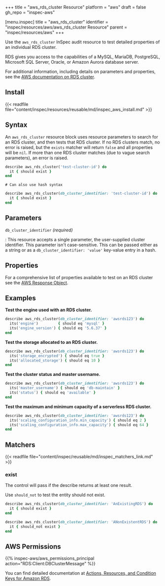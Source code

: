 +++
title = "aws_rds_cluster Resource"
platform = "aws"
draft = false
gh_repo = "inspec-aws"

[menu.inspec]
title = "aws_rds_cluster"
identifier = "inspec/resources/aws/aws_rds_cluster Resource"
parent = "inspec/resources/aws"
+++

Use the `aws_rds_cluster` InSpec audit resource to test detailed properties of an individual RDS cluster.

RDS gives you access to the capabilities of a MySQL, MariaDB, PostgreSQL, Microsoft SQL Server, Oracle, or Amazon Aurora database server.

For additional information, including details on parameters and properties, see the [AWS documentation on RDS cluster](https://docs.aws.amazon.com/AmazonRDS/latest/AuroraUserGuide/Aurora.Overview.html).

## Install

{{< readfile file="content/inspec/resources/reusable/md/inspec_aws_install.md" >}}

## Syntax

An `aws_rds_cluster` resource block uses resource parameters to search for an RDS cluster, and then tests that RDS cluster.  If no RDS clusters match, no error is raised, but the `exists` matcher will return `false` and all properties will be `nil`.  If more than one RDS cluster matches (due to vague search parameters), an error is raised.

```ruby
describe aws_rds_cluster('test-cluster-id') do
  it { should exist }
end
```

    # Can also use hash syntax
```ruby
describe aws_rds_cluster(db_cluster_identifier: 'test-cluster-id') do
  it { should exist }
end
```

## Parameters

`db_cluster_identifier` _(required)_

: This resource accepts a single parameter, the user-supplied cluster identifier. This parameter isn't case-sensitive.
  This can be passed either as a string or as a `db_cluster_identifier: 'value'` key-value entry in a hash.

## Properties

For a comprehensive list of properties available to test on an RDS cluster see the [AWS Response Object](https://docs.aws.amazon.com/sdk-for-ruby/v3/api/Aws/RDS/DBCluster.html).

## Examples

**Test the engine used with an RDS cluster.**

```ruby
describe aws_rds_cluster(db_cluster_identifier: 'awsrds123') do
  its('engine')         { should eq 'mysql' }
  its('engine_version') { should eq '5.6.37' }
end
```

**Test the storage allocated to an RDS cluster.**

```ruby
describe aws_rds_cluster(db_cluster_identifier: 'awsrds123') do
  its('storage_encrypted') { should eq true }
  its('allocated_storage') { should eq 10 }
end
```

**Test the cluster status and master username.**

```ruby
describe aws_rds_cluster(db_cluster_identifier: 'awsrds123') do
  its('master_username') { should eq 'db-maintain' }
  its('status') { should eq 'available' }
end
```

**Test the maximum and minimum capacity of a serverless RDS cluster.**

```ruby
describe aws_rds_cluster(db_cluster_identifier: 'awsrds123') do
  its('scaling_configuration_info.min_capacity') { should eq 2 }
  its('scaling_configuration_info.max_capacity') { should eq 64 }
end
```

## Matchers

{{< readfile file="content/inspec/reusable/md/inspec_matchers_link.md" >}}

### exist

The control will pass if the describe returns at least one result.

Use `should_not` to test the entity should not exist.

```ruby
describe aws_rds_cluster(db_cluster_identifier: 'AnExistingRDS') do
  it { should exist }
end
```

```ruby
describe aws_rds_cluster(db_cluster_identifier: 'ANonExistentRDS') do
  it { should_not exist }
end
```

## AWS Permissions

{{% inspec-aws/aws_permissions_principal action="RDS:Client:DBClusterMessage" %}}

You can find detailed documentation at [Actions, Resources, and Condition Keys for Amazon RDS](https://docs.aws.amazon.com/IAM/latest/UserGuide/list_amazonrds.html).

